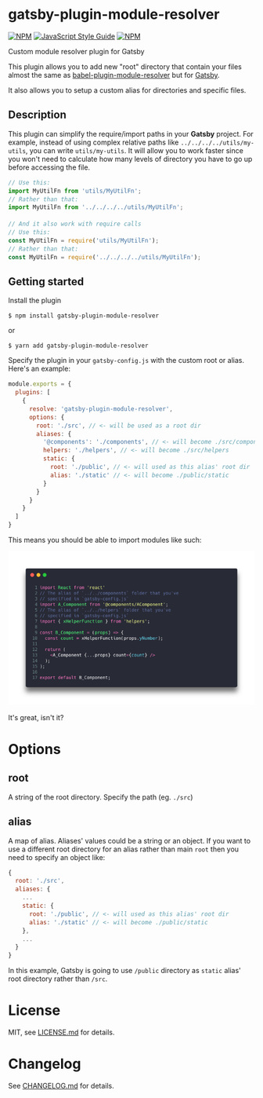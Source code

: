 # gatsby-plugin-module-resolver

[![NPM](https://img.shields.io/npm/v/gatsby-plugin-module-resolver.svg?colorB=brightgreen)](https://www.npmjs.com/package/gatsby-plugin-module-resolver) [![JavaScript Style Guide](https://img.shields.io/badge/code_style-standard-brightgreen.svg)](https://standardjs.com)
[![NPM](https://img.shields.io/npm/dw/gatsby-plugin-module-resolver.svg?colorB=brightgreen)](https://www.npmjs.com/package/gatsby-plugin-module-resolver) 

Custom module resolver plugin for Gatsby

This plugin allows you to add new "root" directory that contain your files almost the same as [babel-plugin-module-resolver](https://www.npmjs.com/package/babel-plugin-module-resolver) but for [Gatsby](https://gatsbyjs.org).

It also allows you to setup a custom alias for directories and specific files.

## Description

This plugin can simplify the require/import paths in your **Gatsby** project. For example, instead of using complex relative paths like `../../../../utils/my-utils`, you can write `utils/my-utils`. It will allow you to work faster since you won't need to calculate how many levels of directory you have to go up before accessing the file.

```js
// Use this:
import MyUtilFn from 'utils/MyUtilFn';
// Rather than that:
import MyUtilFn from '../../../../utils/MyUtilFn';

// And it also work with require calls
// Use this:
const MyUtilFn = require('utils/MyUtilFn');
// Rather than that:
const MyUtilFn = require('../../../../utils/MyUtilFn');
```

## Getting started

Install the plugin

```
$ npm install gatsby-plugin-module-resolver
```

or

```
$ yarn add gatsby-plugin-module-resolver
```

Specify the plugin in your `gatsby-config.js` with the custom root or alias. Here's an example:
```js
module.exports = {
  plugins: [
    {
      resolve: 'gatsby-plugin-module-resolver',
      options: {
        root: './src', // <- will be used as a root dir
        aliases: {
          '@components': './components', // <- will become ./src/components
          helpers: './helpers', // <- will become ./src/helpers
          static: {
            root: './public', // <- will used as this alias' root dir
            alias: './static' // <- will become ./public/static
          }
        }
      }
    }
  ]
}
```

This means you should be able to import modules like such:

![Code sample](https://raw.githubusercontent.com/abdullahceylan/gatsby-plugin-module-resolver/master/assets/code-1.png)

It's great, isn't it?

# Options

## root

A string of the root directory. Specify the path (eg. `./src`)

## alias

A map of alias. Aliases' values could be a string or an object. If you want to use a different root directory for an alias rather than main `root` then you need to specify an object like:

```javascript
{
  root: './src',
  aliases: {
    ...
    static: {
      root: './public', // <- will used as this alias' root dir
      alias: './static' // <- will become ./public/static
    },
    ...
  }
}
```

In this example, Gatsby is going to use `/public` directory as `static` alias' root directory rather than `/src`.

# License

MIT, see [LICENSE.md](https://github.com/abdullahceylan/gatsby-plugin-module-resolver/blob/master/LICENSE) for details.

# Changelog

See [CHANGELOG.md](https://github.com/abdullahceylan/gatsby-plugin-module-resolver/blob/master/CHANGELOG.md) for details.
